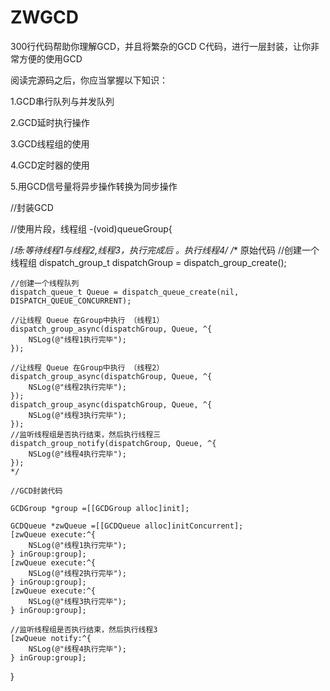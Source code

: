 # ZWGCD
300行代码帮助你理解GCD，并且将繁杂的GCD C代码，进行一层封装，让你非常方便的使用GCD

阅读完源码之后，你应当掌握以下知识：

1.GCD串行队列与并发队列

2.GCD延时执行操作

3.GCD线程组的使用

4.GCD定时器的使用

5.用GCD信号量将异步操作转换为同步操作

//封装GCD 

//使用片段，线程组
-(void)queueGroup{
    
  /**场:等待线程1与线程2,线程3，执行完成后  。执行线程4*/
    /**   原始代码
    //创建一个线程组
    dispatch_group_t dispatchGroup = dispatch_group_create();
    
    //创建一个线程队列
    dispatch_queue_t Queue = dispatch_queue_create(nil, DISPATCH_QUEUE_CONCURRENT);
    
    //让线程 Queue 在Group中执行 （线程1）
    dispatch_group_async(dispatchGroup, Queue, ^{
        NSLog(@"线程1执行完毕");
    });
    
    //让线程 Queue 在Group中执行 （线程2）
    dispatch_group_async(dispatchGroup, Queue, ^{
        NSLog(@"线程2执行完毕");
    });
    dispatch_group_async(dispatchGroup, Queue, ^{
        NSLog(@"线程3执行完毕");
    });
    //监听线程组是否执行结束，然后执行线程三
    dispatch_group_notify(dispatchGroup, Queue, ^{
        NSLog(@"线程4执行完毕");
    });
    */
    
    //GCD封装代码
    
    GCDGroup *group =[[GCDGroup alloc]init];
    
    GCDQueue *zwQueue =[[GCDQueue alloc]initConcurrent];
    [zwQueue execute:^{
        NSLog(@"线程1执行完毕");
    } inGroup:group];
    [zwQueue execute:^{
        NSLog(@"线程2执行完毕");
    } inGroup:group];
    [zwQueue execute:^{
        NSLog(@"线程3执行完毕");
    } inGroup:group];
    
    //监听线程组是否执行结束，然后执行线程3
    [zwQueue notify:^{
        NSLog(@"线程4执行完毕");
    } inGroup:group];
    
}
